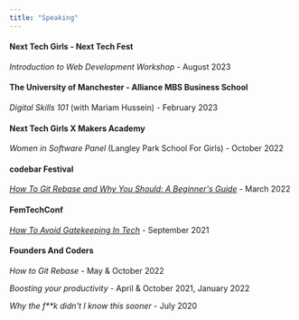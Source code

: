 ```yaml
---
title: "Speaking"
---
```


#### Next Tech Girls - Next Tech Fest

_Introduction to Web Development Workshop_ - August 2023

#### The University of Manchester - Alliance MBS Business School

_Digital Skills 101_ (with Mariam Hussein) - February 2023

#### Next Tech Girls X Makers Academy

_Women in Software Panel_ (Langley Park School For Girls) - October 2022

#### codebar Festival

[_How To Git Rebase and Why You Should: A Beginner's Guide_](https://youtu.be/VQecSNCai1g) - March 2022

#### FemTechConf

[_How To Avoid Gatekeeping In Tech_](https://drive.google.com/file/d/1Yw0FWRyONImWgg4c1c5Z8iuo6mSLNYat/view?usp=sharing) - September 2021

#### Founders And Coders

_How to Git Rebase_ - May & October 2022

_Boosting your productivity_ - April & October 2021, January 2022

_Why the f\*\*k didn't I know this sooner_ - July 2020
